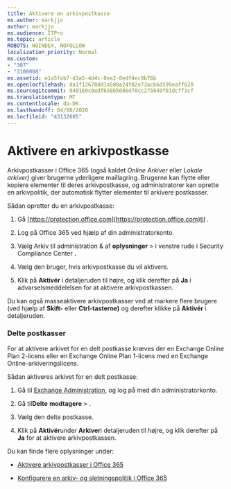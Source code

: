 ```yaml
---
title: Aktivere en arkivpostkasse
ms.author: markjjo
author: markjjo
ms.audience: ITPro
ms.topic: article
ROBOTS: NOINDEX, NOFOLLOW
localization_priority: Normal
ms.custom:
- "307"
- "3100008"
ms.assetid: e1a5fab7-d3a5-4d4c-8ee2-0edf4ec9b76b
ms.openlocfilehash: da1f12678dd1a508a24f02e73acb6d599eaff628
ms.sourcegitcommit: 940169c0edf638b5086d70cc275049f01dcff3cf
ms.translationtype: MT
ms.contentlocale: da-DK
ms.lasthandoff: 04/08/2020
ms.locfileid: "43132605"
---
```

# <a name="enable-an-archive-mailbox"></a>Aktivere en arkivpostkasse

Arkivpostkasser i Office 365 (også kaldet *Online Arkiver* eller *Lokale arkiver)* giver brugerne yderligere maillagring. Brugerne kan flytte eller kopiere elementer til deres arkivpostkasse, og administratorer kan oprette en arkivpolitik, der automatisk flytter elementer til arkivere postkasser.
  
Sådan opretter du en arkivpostkasse:
  
1. Gå [https://protection.office.com](https://protection.office.com)til .

2. Log på Office 365 ved hjælp af din administratorkonto.

3. Vælg Arkiv til administration &amp; af **oplysninger** \> i venstre rude i Security Compliance Center **.**

4. Vælg den bruger, hvis arkivpostkasse du vil aktivere.

5. Klik på **Aktivér** i detaljeruden til højre, og klik derefter på **Ja** i advarselsmeddelelsen for at aktivere arkivpostkassen.

Du kan også masseaktivere arkivpostkasser ved at markere flere brugere (ved hjælp af **Skift-** eller **Ctrl-tasterne)** og derefter klikke på **Aktivér** i detaljeruden.
  
### <a name="shared-mailboxes"></a>Delte postkasser

For at aktivere arkivet for en delt postkasse kræves der en Exchange Online Plan 2-licens eller en Exchange Online Plan 1-licens med en Exchange Online-arkiveringslicens.  

Sådan aktiveres arkivet for en delt postkasse:

1. Gå til [Exchange Administration,](https://outlook.office365.com/ecp) og log på med din administratorkonto.

2. Gå til**Delte** **modtagere** > .

3. Vælg den delte postkasse.

4. Klik på **Aktivér**under **Arkiver**i detaljeruden til højre, og klik derefter på **Ja** for at aktivere arkivpostkassen.

Du kan finde flere oplysninger under:
  
- [Aktivere arkivpostkasser i Office 365](https://docs.microsoft.com/office365/securitycompliance/enable-archive-mailboxes)

- [Konfigurere en arkiv- og sletningspolitik i Office 365](https://docs.microsoft.com//office365/securitycompliance/set-up-an-archive-and-deletion-policy-for-mailboxes)
